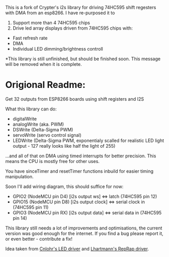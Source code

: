 This is a fork of Crypter's i2s library for driving 74HC595 shift regesters with DMA from an esp8266. 
I have re-purposed it to 
1. Support more than 4 74HC595 chips
2. Drive led array displays driven from 74HC595 chips with:
*  Fast refresh rate
*  DMA
*  Individual LED dimming/brightness controll 

*This library is still unfinished, but should be finished soon. This message will be removed when it is complete.

# Origional Readme:
Get 32 outputs from ESP8266 boards using shift registers and I2S

What this library can do:
* digitalWrite
* analogWrite (aka. PWM)
* DSWrite (Delta-Sigma PWM)
* servoWrite (servo control signal)
* LEDWrite (Delta-Sigma PWM, exponentialy scalled for realistic LED light output - 127 really looks like half the light of 255)

...and all of that on DMA using timed interrupts for better precision. This means the CPU is mostly free for other uses.

You have sinceTimer and resetTimer functions inbuild for easier timing manipulation.

Soon I'll add wiring diagram, this should suffice for now:
* GPIO2 (NodeMCU pin D4) [i2s output ws] <=> latch (74HC595 pin 12)
* GPIO15 (NodeMCU pin D8) [i2s output clock] <=> serial clock in (74HC595 pin 11)
* GPIO3 (NodeMCU pin RX) [i2s output data] <=> serial data in (74HC595 pin 14)


This library still needs a lot of improvements and optimisations, the current version was good enough for the internet.
If you find a bug please report it, or even better - contribute a fix!

Idea taken from [Cnlohr's LED driver](https://github.com/cnlohr/esp8266ws2812i2s) and [Lhartmann's RepRap driver](https://github.com/lhartmann/esp8266_reprap).

